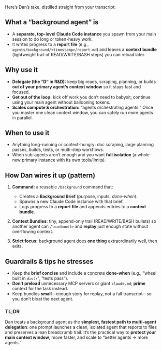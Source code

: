 Here’s Dan’s take, distilled straight from your transcript:

## What a “background agent” is

* A **separate, top-level Claude Code instance** you spawn from your main session to do long or token-heavy work.
* It writes progress to a **report file** (e.g., `agents/background/<timestamp>/report.md`) and leaves a **context bundle** (lightweight trail of READ/WRITE/BASH steps) you can reload later.

## Why use it

* **Delegate (the “D” in R\&D):** keep big reads, scraping, planning, or builds **out of your primary agent’s context window** so it stays fast and focused.
* **Get out of the loop:** kick off work you don’t need to babysit; continue using your main agent without ballooning tokens.
* **Scales compute & orchestration:** “agents orchestrating agents.” Once you master one clean context window, you can safely run more agents in parallel.

## When to use it

* Anything long-running or context-hungry: doc scraping, large planning passes, builds, tests, or multi-step workflows.
* When sub-agents aren’t enough and you want **full isolation** (a whole new primary instance with its own tools/limits).

## How Dan wires it up (pattern)

1. **Command:** a reusable `/background` command that:

   * Creates a **Background Brief** (purpose, inputs, *done-when*).
   * Spawns a new Claude Code instance with that brief.
   * Logs progress to a **report file** and appends entries to a **context bundle**.
2. **Context Bundles:** tiny, append-only trail (READ/WRITE/BASH bullets) so another agent can `/loadbundle` and **replay** just enough state without overflowing context.
3. **Strict focus:** background agent does **one thing** extraordinarily well, then exits.

## Guardrails & tips he stresses

* Keep the **brief concise** and include a concrete **done-when** (e.g., “wheel built in `dist/`”, “tests pass”).
* **Don’t preload** unnecessary MCP servers or giant `claude.md`; **prime** context for the task instead.
* Keep bundles **small**—enough story for replay, not a full transcript—so you don’t bloat the next agent.

### TL;DR

Dan treats a background agent as the **simplest, fastest path to multi-agent delegation**: one prompt launches a clean, isolated agent that reports to files and preserves a lean breadcrumb trail. It’s the practical way to **protect your main context window**, move faster, and scale to “better agents → more agents.”
